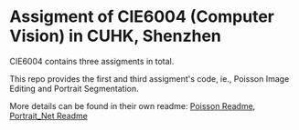 # Assigment of CIE6004 (Computer Vision) in CUHK, Shenzhen

CIE6004 contains three assigments in total. 

This repo provides the first and third assigment's code, ie., Poisson Image Editing and Portrait Segmentation.

More details can be found in their own readme: [Poisson Readme](./Possion_Image_Edit/readme.md), [Portrait_Net Readme](./Portrait_Net/readme.md)